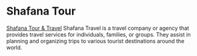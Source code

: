 # Shafana Tour

[Shafana Tour & Travel](https://www.shafanatravel.com/)
Shafana Travel is a travel company or agency that provides travel services for individuals, families, or groups. They assist in planning and organizing trips to various tourist destinations around the world.
